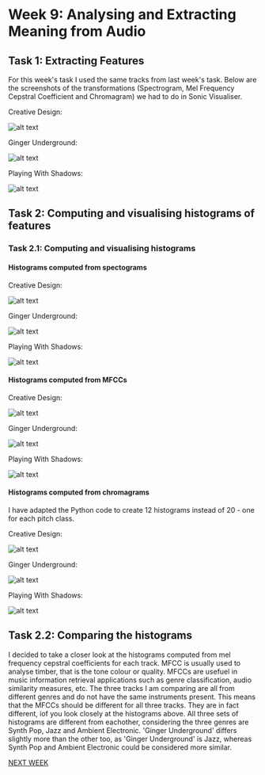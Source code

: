 # Week 9: Analysing and Extracting Meaning from Audio

## Task 1: Extracting Features

For this week's task I used the same tracks from last week's task. Below are the screenshots of the transformations (Spectrogram, Mel Frequency Cepstral Coefficient and Chromagram) we had to do in Sonic Visualiser.

Creative Design:

![alt text](https://github.com/louiserugg/MCA-2020/blob/master/creative_design_features.png "Creative Design Features")

Ginger Underground:

![alt text](https://github.com/louiserugg/MCA-2020/blob/master/ginger_underground_features.png "Ginger Underground Features")

Playing With Shadows:

![alt text](https://github.com/louiserugg/MCA-2020/blob/master/playing_with_shadows_features.png "Playing With Shadows Features")

## Task 2: Computing and visualising histograms of features

### Task 2.1: Computing and visualising histograms

#### Histograms computed from spectograms

Creative Design:

![alt text](https://github.com/louiserugg/MCA-2020/blob/master/creative_deisgn_spectogram_histogram.png "Creative Design Spectogram Histogram")

Ginger Underground: 

![alt text](https://github.com/louiserugg/MCA-2020/blob/master/ginger_underground_spectogram_histogram.png "Ginger Underground Spectogram Histogram")

Playing With Shadows:

![alt text](https://github.com/louiserugg/MCA-2020/blob/master/playing_with_shadows_spectogram_histogram.png "Playing With Shadows Spectogram Histogram")

#### Histograms computed from MFCCs

Creative Design:

![alt text](https://github.com/louiserugg/MCA-2020/blob/master/creative_design_mfcc_histogram.png "Creative Design MFCC Histogram")

Ginger Underground:

![alt text](https://github.com/louiserugg/MCA-2020/blob/master/ginger_underground_mfcc_histogram.png "Ginger Underground MFCC Histogram")

Playing With Shadows:

![alt text](https://github.com/louiserugg/MCA-2020/blob/master/playing_with_shadows_mfcc_histogram.png "Playing With Shadows MFCC Histogram")

#### Histograms computed from chromagrams

I have adapted the Python code to create 12 histograms instead of 20 - one for each pitch class. 

Creative Design:

![alt text](https://github.com/louiserugg/MCA-2020/blob/master/creative_design_chromagram_histogram.png "Creative Design Chromagram Histogram")

Ginger Underground:

![alt text](https://github.com/louiserugg/MCA-2020/blob/master/ginger_underground_chromagram_histogram.png "Ginger Underground Chromagram Histogram")

Playing With Shadows:

![alt text](https://github.com/louiserugg/MCA-2020/blob/master/playing_with_shadows_chromagram_histogram.png "Playing With Shadows Chromagram Histogram")

## Task 2.2: Comparing the histograms

I decided to take a closer look at the histograms computed from mel frequency cepstral coefficients for each track. MFCC is usually used to analyse timber, that is the tone colour or quality. MFCCs are usefuel in music information retrieval applications such as genre classification, audio similarity measures, etc. The three tracks I am comparing are all from different genres and do not have the same instruments present. This means that the MFCCs should be different for all three tracks. They are in fact different, iof you look closely at the histograms above. All three sets of histograms are different from eachother, considering the three genres are Synth Pop, Jazz and Ambient Electronic. 'Ginger Underground' differs slightly more than the other too, as 'Ginger Underground' is Jazz, whereas Synth Pop and Ambient Electronic could be considered more similar. 


[NEXT WEEK](week10.md)
